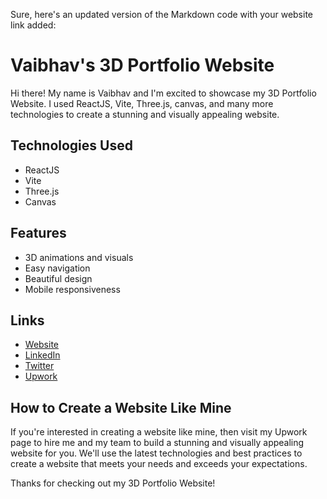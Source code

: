 Sure, here's an updated version of the Markdown code with your website link added:

# Vaibhav's 3D Portfolio Website

Hi there! My name is Vaibhav and I'm excited to showcase my 3D Portfolio Website. I used ReactJS, Vite, Three.js, canvas, and many more technologies to create a stunning and visually appealing website.

## Technologies Used

- ReactJS
- Vite
- Three.js
- Canvas

## Features

- 3D animations and visuals
- Easy navigation
- Beautiful design
- Mobile responsiveness

## Links

- [Website](https://aesthetic-starlight-bd73a4.netlify.app/)
- [LinkedIn](https://www.linkedin.com/in/shanuv000/)
- [Twitter](https://twitter.com/shanuv000)
- [Upwork](https://www.upwork.com/services/product/development-it-a-3d-portfolio-from-three-js-and-react-technology-1648753678554021888?ref=project_share)

## How to Create a Website Like Mine

If you're interested in creating a website like mine, then visit my Upwork page to hire me and my team to build a stunning and visually appealing website for you. We'll use the latest technologies and best practices to create a website that meets your needs and exceeds your expectations.

Thanks for checking out my 3D Portfolio Website!
